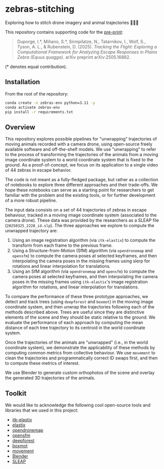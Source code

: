 # zebras-stitching
Exploring how to stitch drone imagery and animal trajectories 🦓🦓🦓

This repository contains supporting code for the [pre-print](https://arxiv.org/abs/2505.16882):
> Duporge, I.\*, Miñano, S.\*, Sirmpilatze, N., Tatarnikov, I., Wolf, S., Tyson, A. L., & Rubenstein, D. (2025). _Tracking the Flight: Exploring a Computational Framework for Analyzing Escape Responses in Plains Zebra (Equus quagga)._ arXiv preprint arXiv:2505.16882. 

(* denotes equal contribution).

## Installation

From the root of the repository:

```bash
conda create -n zebras-env python=3.11 -y
conda activate zebras-env
pip install -r requirements.txt
```


## Overview

This repository explores possible pipelines for "unwrapping" trajectories of moving animals recorded with a camera drone, using open-source freely available software and off-the-shelf models. We use "unwrapping" to refer to the process of transforming the trajectories of the animals from a moving image coordinate system to a world coordinate system that is fixed to the ground. As a proof-of-concept, we focus on its application to a single video of 44 zebras in escape behavior.

The code is not meant as a fully-fledged package, but rather as a collection of notebooks to explore three different approaches and their trade-offs. We hope these notebooks can serve as a starting point for researchers to get familiar with the problem and the existing tools, or for further development of a more robust pipeline.

The input data consists on a set of 44 trajectories of zebras in escape behaviour, tracked in a moving image coordinate system (associated to the camera drone). These data was provided by the researchers as a SLEAP file (`20250325_2228_id.slp`). The three approaches we explore to compute the unwrapped trajectory are:

1. Using an image registration algorithm (via `itk-elastix`) to compute the transform from each frame to the previous frame.
2. Using a Structure-from-Motion (SfM) algorithm (via `opendronemap` and `opensfm`) to compute the camera poses at selected keyframes, and then interpolating the camera poses in the missing frames using slerp for rotations and linear interpolation for translations.
3. Using an SfM algorithm (via `opendronemap` and `opensfm`) to compute the camera poses at selected keyframes, and then interpolating the camera poses in the missing frames using `itk-elastix`'s image registration algorithm for rotations, and linear interpolation for translations.

To compare the performance of these three prototype approaches, we detect and track trees (using `deepforest` and `boxmot`) in the moving image coordinate system, and then unwrap the trajectories following each of the methods described above. Trees are useful since they are distinctive elements of the scene and they should be static relative to the ground. We evaluate the performance of each approach by computing the mean distance of each tree trajectory to its centroid in the world coordinate system.

Once the trajectories of the animals are "unwrapped" (i.e., in the world coordinate system), we demonstrate the applicability of these methods by computing common metrics from collective behaviour. We use  `movement` to clean the trajectories and programmatically correct ID swaps first, and then to compute these metrics of interest. 

We use Blender to generate custom orthophotos of the scene and overlay the generated 3D trajectories of the animals.


## Toolkit
We would like to acknowledge the following cool open-source tools and libraries that we used in this project:

- [itk-elastix](https://github.com/InsightSoftwareConsortium/ITKElastix)
- [elastix](https://elastix.dev/)
- [opendronemap](https://github.com/OpenDroneMap)
- [opensfm](https://github.com/mapillary/OpenSfM)
- [deepforest](https://github.com/weecology/DeepForest)
- [boxmot](https://github.com/mikel-brostrom/boxmot)
- [movement](https://github.com/neuroinformatics-unit/movement)
- [Blender](https://www.blender.org/)
- [SLEAP](https://sleap.ai/)
